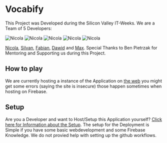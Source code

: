 # Vocabify

This Project was Developed during the Silicon Valley IT-Weeks.
We are a Team of 5 Developers:

<div>
  <img src="https://images.weserv.nl/?url=avatars.githubusercontent.com/u/57986114?v=4&h=50&w=50&fit=cover&mask=circle&maxage=7d" alt="Nicola">
  <img src="https://images.weserv.nl/?url=avatars.githubusercontent.com/u/85447837?v=4&h=50&w=50&fit=cover&mask=circle&maxage=7d" alt="Nicola">
  <img src="https://images.weserv.nl/?url=avatars.githubusercontent.com/u/74955652?v=4&h=50&w=50&fit=cover&mask=circle&maxage=7d" alt="Nicola">
  <img src="https://images.weserv.nl/?url=avatars.githubusercontent.com/u/69234960?v=4&h=50&w=50&fit=cover&mask=circle&maxage=7d" alt="Nicola">
  <img src="https://images.weserv.nl/?url=avatars.githubusercontent.com/u/78546007?v=4&h=50&w=50&fit=cover&mask=circle&maxage=7d" alt="Nicola">
</div>

[Nicola](https://github.com/DeNic0la), [Silvan](https://github.com/Sili-Dev), [Fabian](https://github.com/fabianmueller7), [Dawid](https://github.com/DawidKapka) and [Max](https://github.com/maxdeans).
Special Thanks to Ben Pietrzak for Mentoring and Supporting us during this Project.

## How to play
We are currently hosting a instance of the Application on [the web](https://vocabify-3d855.web.app/) you might get some errors (saying the site is insecure) those happen sometimes when hosting on Firebase.

## Setup
Are you a Developer and want to Host/Setup this Application yourself? 
[Click here for Information about the Setup](setup/Readme.md).
The setup for the Deployment is Simple if you have some basic webdevelopment and some Firebase Knowledge.
We do not provied help with setting up the github workflows.

